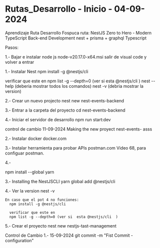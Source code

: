 # Rutas_Desarrollo - Inicio - 04-09-2024
Aprendizaje Ruta Desarrollo Fospuca
ruta:
    NestJS Zero to Hero - Modern TypeScript Back-end Development
    nest + prisma + graphql
    Typescript

Pasos:


1.- Bajar e instalar node js
   node-v20.17.0-x64.msi
   salir de visual code y volver a entrar 

1.- Instalar Nest
    npm install -g @nestjs/cli

   verificar que este en 
    npm list -g --depth=0 (ver si  esta @nestjs/cli  )
    nest  --help
   (deberia mostrar todos los comandos)
    nest -v
   (debria mostrar la version)

2.- Crear un nuevo projecto
    nest new nest-events-backend

3.- Entrar a la carpeta del proyecto
    cd nest-events-backend

4.- Iniciar el servidor de desarrollo
    npm run start:dev

    

control de cambio
11-09-2024 Making the new proyect nest-events-
asss
    




2.- Instalar docker
    docker.com

3.- Instalar herramienta para probar APIs
    postman.com
    Video 68, para configuar postman.
   
4.- 


   npm install --global yarn

3.- Installing the NestJSCLI
   yarn global add @nestjs/cli

4.- Ver la version 
    nest -v

    En caso que el pot 4 no funciones:
      npm install -g @nestjs/cli

      verificar que este en 
      npm list -g --depth=0 (ver si  esta @nestjs/cli  )

5.- Crear el proyecto
   nest new nestjs-tast-management












Control de Cambio
1.- 15-09-2024
    git commit -m "Fist Commit - configuration"
    
